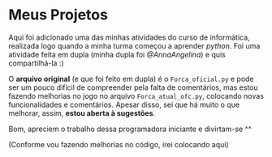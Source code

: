 # Meus Projetos
Aqui foi adicionado uma das minhas atividades do curso de informática, realizada logo quando a minha turma começou a aprender _python_.
Foi uma atividade feita em dupla (minha dupla foi _@AnnaAngelina_) e quis compartilhá-la :)

O **arquivo original** (e que foi feito em dupla) é o `Forca_oficial.py` e pode ser um pouco difícil de compreender pela falta de comentários, mas estou fazendo melhorias no jogo no arquivo `Forca_atual_ofc.py`, colocando novas funcionalidades e comentários. Apesar disso, sei que há muito o que melhorar, assim, **estou aberta à sugestões**. 

Bom, apreciem o trabalho dessa programadora iniciante e divirtam-se ^^

(Conforme vou fazendo melhorias no código, irei colocando aqui)
